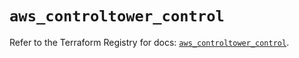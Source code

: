 # `aws_controltower_control`

Refer to the Terraform Registry for docs: [`aws_controltower_control`](https://registry.terraform.io/providers/hashicorp/aws/6.16.0/docs/resources/controltower_control).
